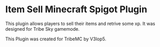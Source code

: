 # Item Sell Minecraft Spigot Plugin
This plugin allows players to sell their items and retrive some xp. It was designed for Tribe Sky gamemode. 

This Plugin was created for TribeMC by V3lop5.